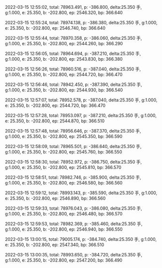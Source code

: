 2022-03-15 12:55:02, total: 78963.491, p: -386.800, delta:25.350 手, g:1.000, e: 25.350, b: -202.800, ep: 2546.320, bp: 366.640

2022-03-15 12:55:24, total: 78974.138, p: -386.380, delta:25.350 手, g:1.000, e: 25.350, b: -202.800, ep: 2546.740, bp: 366.640

2022-03-15 12:55:44, total: 78970.358, p: -386.060, delta:25.350 手, g:1.000, e: 25.350, b: -202.800, ep: 2544.260, bp: 366.290

2022-03-15 12:56:05, total: 78964.694, p: -387.210, delta:25.350 手, g:1.000, e: 25.350, b: -202.800, ep: 2543.830, bp: 366.380

2022-03-15 12:56:26, total: 78960.516, p: -387.040, delta:25.350 手, g:1.000, e: 25.350, b: -202.800, ep: 2544.720, bp: 366.470

2022-03-15 12:56:46, total: 78942.450, p: -387.390, delta:25.350 手, g:1.000, e: 25.350, b: -202.800, ep: 2544.930, bp: 366.540

2022-03-15 12:57:07, total: 78952.578, p: -387.040, delta:25.350 手, g:1.000, e: 25.350, b: -202.800, ep: 2544.720, bp: 366.470

2022-03-15 12:57:28, total: 78953.097, p: -387.210, delta:25.350 手, g:1.000, e: 25.350, b: -202.800, ep: 2544.870, bp: 366.510

2022-03-15 12:57:48, total: 78956.646, p: -387.370, delta:25.350 手, g:1.000, e: 25.350, b: -202.800, ep: 2545.350, bp: 366.590

2022-03-15 12:58:09, total: 78965.501, p: -386.640, delta:25.350 手, g:1.000, e: 25.350, b: -202.800, ep: 2545.760, bp: 366.550

2022-03-15 12:58:30, total: 78952.972, p: -386.750, delta:25.350 手, g:1.000, e: 25.350, b: -202.800, ep: 2545.810, bp: 366.570

2022-03-15 12:58:51, total: 78982.746, p: -385.900, delta:25.350 手, g:1.000, e: 25.350, b: -202.800, ep: 2546.580, bp: 366.560

2022-03-15 12:59:12, total: 78993.143, p: -385.590, delta:25.350 手, g:1.000, e: 25.350, b: -202.800, ep: 2546.890, bp: 366.560

2022-03-15 12:59:33, total: 78976.043, p: -386.080, delta:25.350 手, g:1.000, e: 25.350, b: -202.800, ep: 2546.480, bp: 366.570

2022-03-15 12:59:53, total: 78982.369, p: -385.460, delta:25.350 手, g:1.000, e: 25.350, b: -202.800, ep: 2546.940, bp: 366.550

2022-03-15 13:00:15, total: 79005.174, p: -384.740, delta:25.350 手, g:1.000, e: 25.350, b: -202.800, ep: 2547.340, bp: 366.510

2022-03-15 13:00:35, total: 78993.650, p: -384.720, delta:25.350 手, g:1.000, e: 25.350, b: -202.800, ep: 2547.200, bp: 366.490